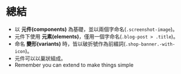 # 總結

* 以 **元件(components)** 為基礎，並以兩個字命名(`.screenshot-image`)。
* 元件下使用 **元素(elements)**，僅用一個字命名(`.blog-post > .title`)。
* 命名 **變形(variants)** 時，皆以破折號作為前綴詞(`.shop-banner.-with-icon`)。
* 元件可以以巢狀組成。
* Remember you can extend to make things simple

<!--
* Think in **components**, named with 2 words (`.screenshot-image`)
* Components have **elements**, named with 1 word (`.blog-post > .title`)
* Name **variants** with a dash prefix (`.shop-banner.-with-icon`)
* Components can nest
* Remember you can extend to make things simple
-->
